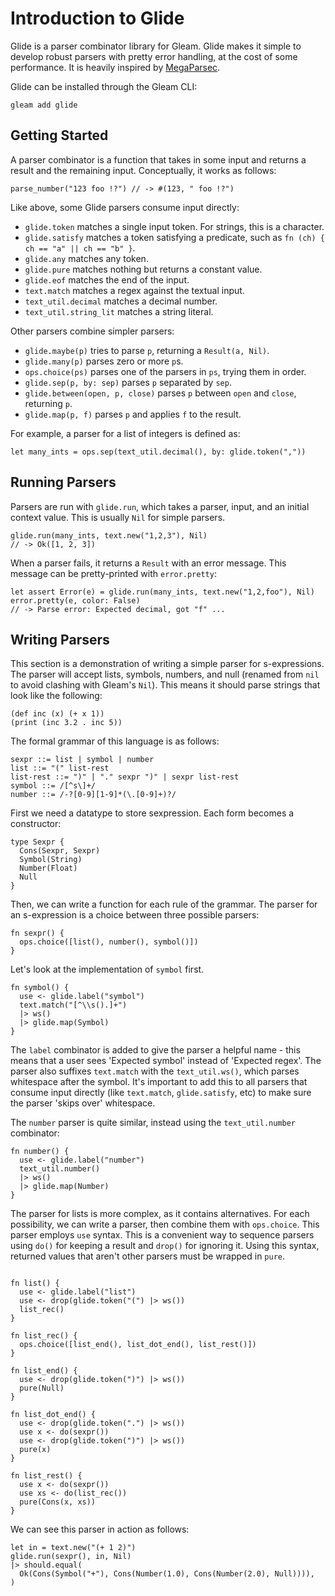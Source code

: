 # Introduction to Glide

Glide is a parser combinator library for Gleam.
Glide makes it simple to develop robust parsers with pretty error handling, at the cost of some performance.
It is heavily inspired by [MegaParsec](https://hackage.haskell.org/package/megaparsec).

Glide can be installed through the Gleam CLI:

```
gleam add glide
```

## Getting Started

A parser combinator is a function that takes in some input and returns a result and the remaining input.
Conceptually, it works as follows:

```gleam
parse_number("123 foo !?") // -> #(123, " foo !?")
```

Like above, some Glide parsers consume input directly:

- `glide.token` matches a single input token. For strings, this is a character.
- `glide.satisfy` matches a token satisfying a predicate, such as `fn (ch) { ch == "a" || ch == "b" }`.
- `glide.any` matches any token.
- `glide.pure` matches nothing but returns a constant value.
- `glide.eof` matches the end of the input.
- `text.match` matches a regex against the textual input.
- `text_util.decimal` matches a decimal number.
- `text_util.string_lit` matches a string literal.

Other parsers combine simpler parsers:

- `glide.maybe(p)` tries to parse `p`, returning a `Result(a, Nil)`.
- `glide.many(p)` parses zero or more `p`s.
- `ops.choice(ps)` parses one of the parsers in `ps`, trying them in order.
- `glide.sep(p, by: sep)` parses `p` separated by `sep`.
- `glide.between(open, p, close)` parses `p` between `open` and `close`, returning `p`.
- `glide.map(p, f)` parses `p` and applies `f` to the result.

For example, a parser for a list of integers is defined as:

```gleam
let many_ints = ops.sep(text_util.decimal(), by: glide.token(","))
```

## Running Parsers

Parsers are run with `glide.run`, which takes a parser, input, and an initial context value.
This is usually `Nil` for simple parsers.

```gleam
glide.run(many_ints, text.new("1,2,3"), Nil)
// -> Ok([1, 2, 3])
```

When a parser fails, it returns a `Result` with an error message.
This message can be pretty-printed with `error.pretty`:

```gleam
let assert Error(e) = glide.run(many_ints, text.new("1,2,foo"), Nil)
error.pretty(e, color: False)
// -> Parse error: Expected decimal, got "f" ...
```

## Writing Parsers

This section is a demonstration of writing a simple parser for s-expressions.
The parser will accept lists, symbols, numbers, and null (renamed from `nil` to avoid
clashing with Gleam's `Nil`).
This means it should parse strings that look like the following:

```
(def inc (x) (+ x 1))
(print (inc 3.2 . inc 5))
```

The formal grammar of this language is as follows:

```
sexpr ::= list | symbol | number
list ::= "(" list-rest
list-rest ::= ")" | "." sexpr ")" | sexpr list-rest
symbol ::= /[^s\]+/
number ::= /-?[0-9][1-9]*(\.[0-9]+)?/
```

First we need a datatype to store sexpression.
Each form becomes a constructor:

```gleam
type Sexpr {
  Cons(Sexpr, Sexpr)
  Symbol(String)
  Number(Float)
  Null
}
```

Then, we can write a function for each rule of the grammar.
The parser for an s-expression is a choice between three possible parsers:

```gleam
fn sexpr() {
  ops.choice([list(), number(), symbol()])
}
```

Let's look at the implementation of `symbol` first.

```gleam
fn symbol() {
  use <- glide.label("symbol")
  text.match("[^\\s().]+")
  |> ws()
  |> glide.map(Symbol)
}
```

The `label` combinator is added to give the parser a helpful name - this means that a user
sees 'Expected symbol' instead of 'Expected regex'.
The parser also suffixes `text.match` with the `text_util.ws()`, which parses whitespace after the symbol.
It's important to add this to all parsers that consume input directly (like `text.match`, `glide.satisfy`, etc) to make sure the parser 'skips over' whitespace.

The `number` parser is quite similar, instead using the `text_util.number` combinator:

```gleam
fn number() {
  use <- glide.label("number")
  text_util.number()
  |> ws()
  |> glide.map(Number)
}
```

The parser for lists is more complex, as it contains alternatives.
For each possibility, we can write a parser, then combine them with `ops.choice`.
This parser employs `use` syntax.
This is a convenient way to sequence parsers using `do()` for keeping a result and
`drop()` for ignoring it.
Using this syntax, returned values that aren't other parsers must be wrapped in `pure`.

```gleam

fn list() {
  use <- glide.label("list")
  use <- drop(glide.token("(") |> ws())
  list_rec()
}

fn list_rec() {
  ops.choice([list_end(), list_dot_end(), list_rest()])
}

fn list_end() {
  use <- drop(glide.token(")") |> ws())
  pure(Null)
}

fn list_dot_end() {
  use <- drop(glide.token(".") |> ws())
  use x <- do(sexpr())
  use <- drop(glide.token(")") |> ws())
  pure(x)
}

fn list_rest() {
  use x <- do(sexpr())
  use xs <- do(list_rec())
  pure(Cons(x, xs))
}
```

We can see this parser in action as follows:

```gleam
let in = text.new("(+ 1 2)")
glide.run(sexpr(), in, Nil)
|> should.equal(
  Ok(Cons(Symbol("+"), Cons(Number(1.0), Cons(Number(2.0), Null)))),
)
```
